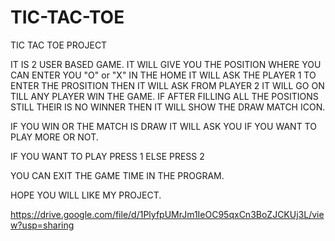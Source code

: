 # TIC-TAC-TOE
TIC TAC TOE PROJECT

IT IS 2 USER BASED GAME.
IT WILL GIVE YOU THE POSITION WHERE YOU CAN ENTER YOU "O" or "X"
IN THE HOME IT WILL ASK THE PLAYER 1 TO ENTER THE PROSITION THEN IT WILL ASK FROM PLAYER 2 IT WILL GO ON TILL ANY PLAYER WIN THE GAME.
IF AFTER FILLING ALL THE POSITIONS STILL THEIR IS NO WINNER THEN IT WILL SHOW THE DRAW MATCH ICON.

IF YOU WIN OR THE MATCH IS DRAW IT WILL ASK YOU IF YOU WANT TO PLAY MORE OR NOT.

IF YOU WANT TO PLAY PRESS 1 ELSE PRESS 2

YOU CAN EXIT THE GAME TIME IN THE PROGRAM.

HOPE YOU WILL LIKE MY PROJECT.

https://drive.google.com/file/d/1PlyfpUMrJm1IeOC95qxCn3BoZJCKUj3L/view?usp=sharing
